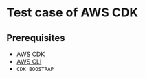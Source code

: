 # Test case of AWS CDK
## Prerequisites
- [AWS CDK](https://docs.aws.amazon.com/cdk/latest/guide/getting_started.html)
- [AWS CLI](https://docs.aws.amazon.com/cli/latest/userguide/cli-chap-install.html)
- ```CDK BOOSTRAP```